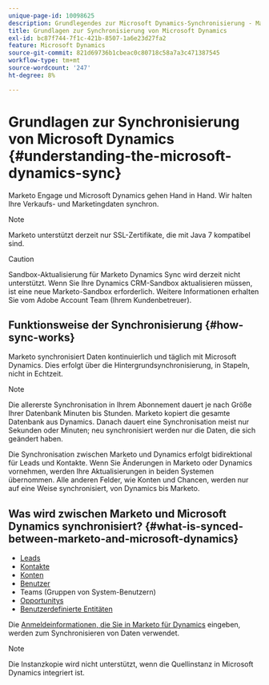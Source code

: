 ```yaml
---
unique-page-id: 10098625
description: Grundlegendes zur Microsoft Dynamics-Synchronisierung - Marketo-Dokumente - Produktdokumentation
title: Grundlagen zur Synchronisierung von Microsoft Dynamics
exl-id: bc87f744-7f1c-421b-8507-1a6e23d27fa2
feature: Microsoft Dynamics
source-git-commit: 821d69736b1cbeac0c80718c58a7a3c471387545
workflow-type: tm+mt
source-wordcount: '247'
ht-degree: 8%

---
```


# Grundlagen zur Synchronisierung von Microsoft Dynamics {#understanding-the-microsoft-dynamics-sync}

Marketo Engage und Microsoft Dynamics gehen Hand in Hand. Wir halten Ihre Verkaufs- und Marketingdaten synchron.

>[!NOTE]
>
>Marketo unterstützt derzeit nur SSL-Zertifikate, die mit Java 7 kompatibel sind.

>[!CAUTION]
>
>Sandbox-Aktualisierung für Marketo Dynamics Sync wird derzeit nicht unterstützt. Wenn Sie Ihre Dynamics CRM-Sandbox aktualisieren müssen, ist eine neue Marketo-Sandbox erforderlich. Weitere Informationen erhalten Sie vom Adobe Account Team (Ihrem Kundenbetreuer).

## Funktionsweise der Synchronisierung {#how-sync-works}

Marketo synchronisiert Daten kontinuierlich und täglich mit Microsoft Dynamics. Dies erfolgt über die Hintergrundsynchronisierung, in Stapeln, nicht in Echtzeit.

>[!NOTE]
>
>Die allererste Synchronisation in Ihrem Abonnement dauert je nach Größe Ihrer Datenbank Minuten bis Stunden. Marketo kopiert die gesamte Datenbank aus Dynamics. Danach dauert eine Synchronisation meist nur Sekunden oder Minuten; neu synchronisiert werden nur die Daten, die sich geändert haben.

Die Synchronisation zwischen Marketo und Dynamics erfolgt bidirektional für Leads und Kontakte. Wenn Sie Änderungen in Marketo oder Dynamics vornehmen, werden Ihre Aktualisierungen in beiden Systemen übernommen. Alle anderen Felder, wie Konten und Chancen, werden nur auf eine Weise synchronisiert, von Dynamics bis Marketo.

## Was wird zwischen Marketo und Microsoft Dynamics synchronisiert? {#what-is-synced-between-marketo-and-microsoft-dynamics}

* [Leads](/help/marketo/product-docs/crm-sync/microsoft-dynamics-sync/microsoft-dynamics-sync-details/microsoft-dynamics-sync-lead-sync.md)
* [Kontakte](/help/marketo/product-docs/crm-sync/microsoft-dynamics-sync/microsoft-dynamics-sync-details/microsoft-dynamics-sync-contact-sync.md)
* [Konten](/help/marketo/product-docs/crm-sync/microsoft-dynamics-sync/microsoft-dynamics-sync-details/microsoft-dynamics-sync-account-sync.md)
* [Benutzer](/help/marketo/product-docs/crm-sync/microsoft-dynamics-sync/microsoft-dynamics-sync-details/microsoft-dynamics-sync-user-sync.md)
* Teams (Gruppen von System-Benutzern)
* [Opportunitys](/help/marketo/product-docs/crm-sync/microsoft-dynamics-sync/microsoft-dynamics-sync-details/microsoft-dynamics-sync-opportunity-sync.md)
* [Benutzerdefinierte Entitäten](/help/marketo/product-docs/crm-sync/microsoft-dynamics-sync/microsoft-dynamics-sync-details/enable-sync-for-a-custom-entity.md)

Die [Anmeldeinformationen, die Sie in Marketo für Dynamics](/help/marketo/product-docs/crm-sync/microsoft-dynamics-sync/sync-setup/microsoft-dynamics-365-with-ropc-connection/step-2-of-4-set-up.md) eingeben, werden zum Synchronisieren von Daten verwendet.

>[!NOTE]
>
>Die Instanzkopie wird nicht unterstützt, wenn die Quellinstanz in Microsoft Dynamics integriert ist.
